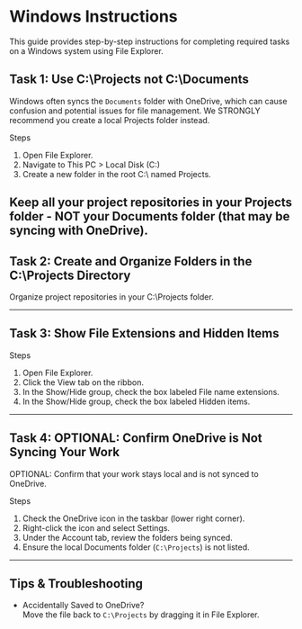# Windows Instructions

This guide provides step-by-step instructions for completing required tasks on a Windows system using File Explorer.

## Task 1: Use C:\Projects not C:\Documents

Windows often syncs the `Documents` folder with OneDrive, which can cause confusion and potential issues for file management. 
We STRONGLY recommend you create a local Projects folder instead.

Steps
1. Open File Explorer.
2. Navigate to This PC > Local Disk (C:)
3. Create a new folder in the root C:\ named Projects.

Keep all your project repositories in your Projects folder - NOT your Documents folder (that may be syncing with OneDrive). 
---

## Task 2: Create and Organize Folders in the C:\Projects Directory

Organize project repositories in your C:\Projects folder.

---

## Task 3: Show File Extensions and Hidden Items

Steps
1. Open File Explorer.
2. Click the View tab on the ribbon.
3. In the Show/Hide group, check the box labeled File name extensions.
4. In the Show/Hide group, check the box labeled Hidden items.

---

## Task 4: OPTIONAL: Confirm OneDrive is Not Syncing Your Work

OPTIONAL: Confirm that your work stays local and is not synced to OneDrive.

Steps
1. Check the OneDrive icon in the taskbar (lower right corner).
2. Right-click the icon and select Settings.
3. Under the Account tab, review the folders being synced.
4. Ensure the local Documents folder (`C:\Projects`) is not listed.

-----

## Tips & Troubleshooting

- Accidentally Saved to OneDrive?  
  Move the file back to `C:\Projects` by dragging it in File Explorer.


